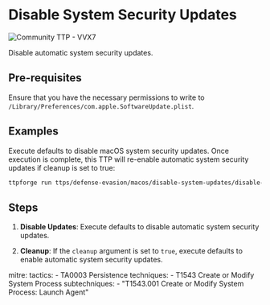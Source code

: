 # Disable System Security Updates

![Community TTP - VVX7](https://img.shields.io/badge/Community_TTP-green)

Disable automatic system security updates.

## Pre-requisites

Ensure that you have the necessary permissions to write to
`/Library/Preferences/com.apple.SoftwareUpdate.plist`.

## Examples

Execute defaults to disable macOS system security updates. Once execution is
complete, this TTP will re-enable automatic system security updates if cleanup
is set to true:

```bash
ttpforge run ttps/defense-evasion/macos/disable-system-updates/disable-system-updates.yaml
```

## Steps

1. **Disable Updates**: Execute defaults to disable automatic system security
   updates.

1. **Cleanup**: If the `cleanup` argument is set to `true`, execute defaults
   to enable automatic system security updates.

mitre:
  tactics:
    - TA0003 Persistence
  techniques:
    - T1543 Create or Modify System Process
  subtechniques:
    - "T1543.001 Create or Modify System Process: Launch Agent"
